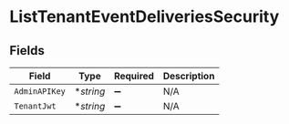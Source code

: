 # ListTenantEventDeliveriesSecurity


## Fields

| Field              | Type               | Required           | Description        |
| ------------------ | ------------------ | ------------------ | ------------------ |
| `AdminAPIKey`      | **string*          | :heavy_minus_sign: | N/A                |
| `TenantJwt`        | **string*          | :heavy_minus_sign: | N/A                |